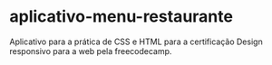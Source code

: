 # aplicativo-menu-restaurante
Aplicativo para a prática de CSS e HTML para a certificação Design responsivo para a web pela freecodecamp.
